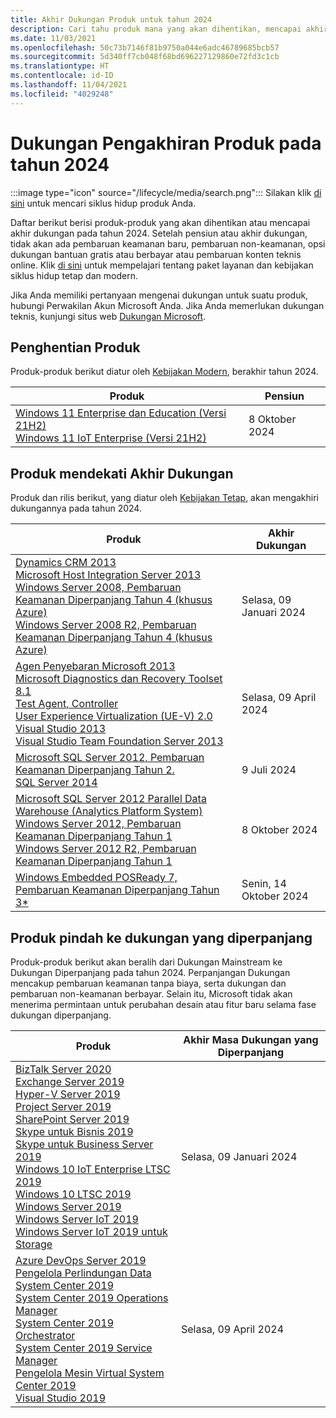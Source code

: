 ```yaml
---
title: Akhir Dukungan Produk untuk tahun 2024
description: Cari tahu produk mana yang akan dihentikan, mencapai akhir dukungan, atau beralih dari dukungan mainstream ke dukungan diperpanjang pada tahun 2024.
ms.date: 11/03/2021
ms.openlocfilehash: 50c73b7146f81b9750a044e6adc46789685bcb57
ms.sourcegitcommit: 5d340ff7cb048f68bd696227129860e72fd3c1cb
ms.translationtype: HT
ms.contentlocale: id-ID
ms.lasthandoff: 11/04/2021
ms.locfileid: "4029248"
---
```

# <a name="products-ending-support-in-2024"></a>Dukungan Pengakhiran Produk pada tahun 2024

:::image type="icon" source="/lifecycle/media/search.png":::
Silakan klik [di sini](/lifecycle/products/) untuk mencari siklus hidup produk Anda.

Daftar berikut berisi produk-produk yang akan dihentikan atau mencapai akhir dukungan pada tahun 2024. Setelah pensiun atau akhir dukungan, tidak akan ada pembaruan keamanan baru, pembaruan non-keamanan, opsi dukungan bantuan gratis atau berbayar atau pembaruan konten teknis online. Klik [di sini](/lifecycle/overview/product-end-of-support-overview) untuk mempelajari tentang paket layanan dan kebijakan siklus hidup tetap dan modern.

Jika Anda memiliki pertanyaan mengenai dukungan untuk suatu produk, hubungi Perwakilan Akun Microsoft Anda. Jika Anda memerlukan dukungan teknis, kunjungi situs web [Dukungan Microsoft](https://support.microsoft.com/contactus/?ws=support).

## <a name="product-retirements"></a>Penghentian Produk

Produk-produk berikut diatur oleh [Kebijakan Modern](/lifecycle/policies/modern), berakhir tahun 2024.

| Produk | Pensiun |
| --- | --- |
| [Windows 11 Enterprise dan Education (Versi 21H2)](/lifecycle/products/windows-11-enterprise-and-education-version-21h2?branch=live)<br>[Windows 11 IoT Enterprise (Versi 21H2)](/lifecycle/products/windows-11-iot-enterprise-version-21h2?branch=live)<br> | 8 Oktober 2024 |




## <a name="products-reaching-end-of-support"></a>Produk mendekati Akhir Dukungan

Produk dan rilis berikut, yang diatur oleh [Kebijakan Tetap](/lifecycle/policies/fixed), akan mengakhiri dukungannya pada tahun 2024.

| Produk | Akhir Dukungan |
| --- | --- |
| [Dynamics CRM 2013](/lifecycle/products/dynamics-crm-2013?branch=live)<br>[Microsoft Host Integration Server 2013](/lifecycle/products/microsoft-host-integration-server-2013?branch=live)<br>[Windows Server 2008, Pembaruan Keamanan Diperpanjang Tahun 4 (khusus Azure)](/lifecycle/products/windows-server-2008?branch=live)<br>[Windows Server 2008 R2, Pembaruan Keamanan Diperpanjang Tahun 4 (khusus Azure)](/lifecycle/products/windows-server-2008-r2?branch=live)<br> | Selasa, 09 Januari 2024 |
| [Agen Penyebaran Microsoft 2013](/lifecycle/products/microsoft-deployment-agent-2013?branch=live)<br>[Microsoft Diagnostics dan Recovery Toolset 8.1](/lifecycle/products/microsoft-diagnostics-and-recovery-toolset-81?branch=live)<br>[Test Agent, Controller](/lifecycle/products/test-agent-controller?branch=live)<br>[User Experience Virtualization (UE-V) 2.0](/lifecycle/products/user-experience-virtualization-uev-20?branch=live)<br>[Visual Studio 2013](/lifecycle/products/visual-studio-2013?branch=live)<br>[Visual Studio Team Foundation Server 2013](/lifecycle/products/visual-studio-team-foundation-server-2013?branch=live)<br> | Selasa, 09 April 2024 |
| [Microsoft SQL Server 2012, Pembaruan Keamanan Diperpanjang Tahun 2.](/lifecycle/products/microsoft-sql-server-2012?branch=live)<br>[SQL Server 2014](/lifecycle/products/sql-server-2014?branch=live)<br> | 9 Juli 2024 |
| [Microsoft SQL Server 2012 Parallel Data Warehouse (Analytics Platform System)](/lifecycle/products/microsoft-sql-server-2012-parallel-data-warehouse-analytics-platform-system?branch=live)<br>[Windows Server 2012, Pembaruan Keamanan Diperpanjang Tahun 1](/lifecycle/products/windows-server-2012?branch=live)<br>[Windows Server 2012 R2, Pembaruan Keamanan Diperpanjang Tahun 1](/lifecycle/products/windows-server-2012-r2?branch=live)<br> | 8 Oktober 2024 |
| [Windows Embedded POSReady 7, Pembaruan Keamanan Diperpanjang Tahun 3*](/lifecycle/products/windows-embedded-posready-7?branch=live)<br> | Senin, 14 Oktober 2024 |


## <a name="products-moving-to-extended-support"></a>Produk pindah ke dukungan yang diperpanjang

Produk-produk berikut akan beralih dari Dukungan Mainstream ke Dukungan Diperpanjang pada tahun 2024. Perpanjangan Dukungan mencakup pembaruan keamanan tanpa biaya, serta dukungan dan pembaruan non-keamanan berbayar. Selain itu, Microsoft tidak akan menerima permintaan untuk perubahan desain atau fitur baru selama fase dukungan diperpanjang.

| Produk | Akhir Masa Dukungan yang Diperpanjang |
| --- | --- |
| [BizTalk Server 2020](/lifecycle/products/biztalk-server-2020?branch=live)<br>[Exchange Server 2019](/lifecycle/products/exchange-server-2019?branch=live)<br>[Hyper-V Server 2019](/lifecycle/products/hyperv-server-2019?branch=live)<br>[Project Server 2019](/lifecycle/products/project-server-2019?branch=live)<br>[SharePoint Server 2019](/lifecycle/products/sharepoint-server-2019?branch=live)<br>[Skype untuk Bisnis 2019](/lifecycle/products/skype-for-business-2019?branch=live)<br>[Skype untuk Business Server 2019](/lifecycle/products/skype-for-business-server-2019?branch=live)<br>[Windows 10 IoT Enterprise LTSC 2019](/lifecycle/products/windows-10-iot-enterprise-ltsc-2019?branch=live)<br>[Windows 10 LTSC 2019](/lifecycle/products/windows-10-ltsc-2019?branch=live)<br>[Windows Server 2019](/lifecycle/products/windows-server-2019?branch=live)<br>[Windows Server IoT 2019](/lifecycle/products/windows-server-iot-2019?branch=live)<br>[Windows Server IoT 2019 untuk Storage](/lifecycle/products/windows-server-iot-2019-for-storage?branch=live)<br> | Selasa, 09 Januari 2024 |
| [Azure DevOps Server 2019](/lifecycle/products/azure-devops-server-2019?branch=live)<br>[Pengelola Perlindungan Data System Center 2019](/lifecycle/products/system-center-2019-data-protection-manager?branch=live)<br>[System Center 2019 Operations Manager](/lifecycle/products/system-center-2019-operations-manager?branch=live)<br>[System Center 2019 Orchestrator](/lifecycle/products/system-center-2019-orchestrator?branch=live)<br>[System Center 2019 Service Manager](/lifecycle/products/system-center-2019-service-manager?branch=live)<br>[Pengelola Mesin Virtual System Center 2019](/lifecycle/products/system-center-2019-virtual-machine-manager?branch=live)<br>[Visual Studio 2019](/lifecycle/products/visual-studio-2019?branch=live)<br> | Selasa, 09 April 2024 |
